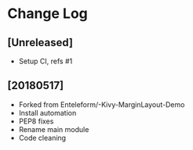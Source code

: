 # Change Log

## [Unreleased]

  - Setup CI, refs #1

## [20180517]

  - Forked from Enteleform/-Kivy-MarginLayout-Demo
  - Install automation
  - PEP8 fixes
  - Rename main module
  - Code cleaning
